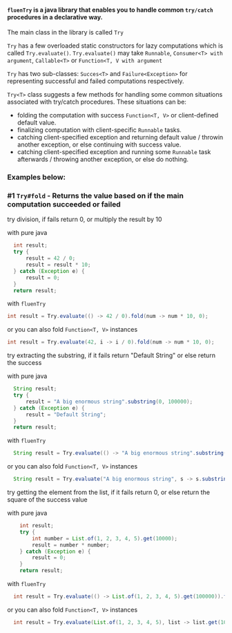 #### `fluenTry` is a java library that enables you to handle common `try/catch` procedures in a declarative way.

The main class in the library is called `Try`

`Try` has a few overloaded static constructors for lazy computations which is called `Try.evaluate()`.
`Try.evaluate()` may take `Runnable`, `Consumer<T> with argument`, `Callable<T>` or `Function<T, V with argument`

`Try` has two sub-classes: `Succes<T>` and `Failure<Exception>` for representing successful and failed computations respectively.

`Try<T>` class suggests a few methods for handling some common situations associated with try/catch procedures.
These situations can be:
 * folding the computation with success `Function<T, V>` or client-defined default value.
 * finalizing computation with client-specific `Runnable` tasks.
 * catching client-specified exception and returning default value / throwin another exception, or else continuing with success value.
 * catching client-specified exception and running some `Runnable` task afterwards / throwing another exception, or else do nothing.

### Examples below: 
### #1 `Try#fold` - Returns the value based on if the main computation succeeded or failed
try division, if fails return 0, or multiply the result by 10

with pure java
```java
  int result;
  try {
      result = 42 / 0;
      result = result * 10;
  } catch (Exception e) {
      result = 0;
  }
  return result;
```

with `fluenTry`
```java
int result = Try.evaluate(() -> 42 / 0).fold(num -> num * 10, 0);
```
or you can also fold `Function<T, V>` instances
```java
int result = Try.evaluate(42, i -> i / 0).fold(num -> num * 10, 0);
```

try extracting the substring, if it fails return "Default String" or else return the success

with pure java
```java
  String result;
  try {
      result = "A big enormous string".substring(0, 100000);
  } catch (Exception e) {
      result = "Default String";
  }
  return result;
```

with `fluenTry`
```java
  String result = Try.evaluate(() -> "A big enormous string".substring(0, 100000)).fold(Function.identity(), "Default String");
```
or you can also fold `Function<T, V>` instances
```java
  String result = Try.evaluate("A big enormous string", s -> s.substring(0, 100000)).fold(Function.identity(), "Default String");
```

try getting the element from the list, if it fails return 0, or else return the square of the success value

with pure java
```java
    int result;
    try {
        int number = List.of(1, 2, 3, 4, 5).get(10000);
        result = number * number;
    } catch (Exception e) {
        result = 0;
    }
    return result;
```

with `fluenTry`
```java
  int result = Try.evaluate(() -> List.of(1, 2, 3, 4, 5).get(100000)).fold(i -> i * i, 0);
```
or you can also fold `Function<T, V>` instances
```java
  int result = Try.evaluate(List.of(1, 2, 3, 4, 5), list -> list.get(100000)).fold(i -> i * i, 0);
```
